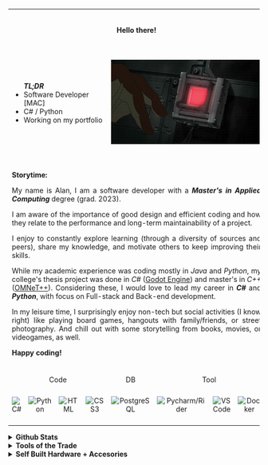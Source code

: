 <!--[![Header](https://raw.githubusercontent.com/alanxptm/alanxptm/main/img/header.png "Header")](url)-->

<table align="center" border="0">
  <tbody>
    <tr valign="middle">
      <td height="80" align="center" colspan=8><b>Hello there!</b></td>
    </tr>
    <tr valign=middle>
      <td colspan=4>
        <ul><b><i>TL;DR</i></b>
          <li>Software Developer [MAC]</li>
          <li>C# / Python</li>
          <li>Working on my portfolio</li>
        </ul>
      </td>
      <td colspan=4>
        <p align="center">
          <img src="https://raw.githubusercontent.com/alanxptm/alanxptm/main/img/press-button.gif" />
        </p>
      </td>
    </tr>
    <tr>
      <td align="justify" colspan=8>
        <p>
          &nbsp;<br/>
          <b>Storytime:</b>
        </p>
        <p>
          My name is Alan, I am a software developer with a <b><i>Master's in Applied Computing</i></b>
          degree (grad. 2023).
        </p>
        <p>
          I am aware of the importance of good design and efficient coding and how they 
          relate to the performance and long-term maintainability of a project.
        </p>
        <p>
          I enjoy to constantly explore learning (through a diversity of sources and peers), 
          share my knowledge, and motivate others to keep improving their skills.
        </p>
        <p>
          While my academic experience was coding mostly in <i>Java</i> and <i>Python</i>, my college's 
          thesis project was done in <i>C#</i> (<a href="https://godotengine.org/">Godot Engine</a>)
          and master's in <i>C++</i> (<a href="https://omnetpp.org/">OMNeT++</a>). 
          Considering these, I would love to lead my career in <b><i>C#</i></b> and <b><i>Python</i></b>, with focus on 
          Full-stack and Back-end development.
        </p>
        <p>
          In my leisure time, I surprisingly enjoy non-tech but social activities (I know right) 
          like playing board games, hangouts with family/friends, or street photography. 
          And chill out with some storytelling from books, movies, or videogames, as well.
        </p>
        <p>
          <b>Happy coding!</b><br/>
          &nbsp;
        </p>
      </td>
    </tr>
    <tr>
      <td align="center" colspan=4>Code</td>
      <td align="center">DB</td>
      <td align="center" colspan=3>Tool</td>
    </tr>
    <tr valign=middle>
      <td width="75" height="75" align="center"><img height=36 wdth=36 src="https://cdn.jsdelivr.net/gh/devicons/devicon/icons/csharp/csharp-original.svg" title="C#" /></td>
      <td width="75" align="center"><img height=36 wdth=36 src="https://cdn.jsdelivr.net/gh/devicons/devicon/icons/python/python-original.svg" title="Python" /></td>
      <td width="75" align="center"><img height=36 wdth=36 src="https://cdn.jsdelivr.net/gh/devicons/devicon/icons/html5/html5-original.svg" title="HTML" /></td>
      <td width="75" align="center"><img height=36 wdth=36 src="https://cdn.jsdelivr.net/gh/devicons/devicon/icons/css3/css3-original.svg" title="CSS3" /></td>
      <td width="75" align="center"><img height=36 wdth=36 src="https://cdn.jsdelivr.net/gh/devicons/devicon/icons/postgresql/postgresql-original.svg" title="PostgreSQL" /></td>
      <td width="75" align="center"><img height=36 wdth=36 src="https://cdn.jsdelivr.net/gh/devicons/devicon/icons/jetbrains/jetbrains-original.svg" title="Pycharm/Rider" /></td>
      <td width="75" align="center"><img height=36 wdth=36 src="https://cdn.jsdelivr.net/gh/devicons/devicon/icons/vscode/vscode-original.svg" title="VS Code" /></td>
      <td width="75" align="center"><img height=36 wdth=36 src="https://cdn.jsdelivr.net/gh/devicons/devicon/icons/docker/docker-original.svg" title="Docker" /></td>
    </tr>
  </tbody>
</table>

<details>
  <summary><b>Github Stats</b></summary><br/>
  <p align="center">
    <img src="https://github-readme-stats.vercel.app/api/top-langs?username=alanxptm&layout=compact&theme=nord"/>
    <!--<img src="https://github-readme-stats.vercel.app/api?username=alanxptm&show_icons=true&hide=stars,prs,issues,contribs&hide_title=true&theme=nord"/><br/>-->
  </p>
</details>

<details>
  <summary><b>Tools of the Trade</b></summary><br/>
  <ul>
    <li><b>OS</b>: Win11 Pro / Linux-Manjaro <i>(when in need)</i></li>
    <li><b>IDE</b>: Pycharm / Rider</li>
    <li><b>Editor</b>: VSCode</li>
    <li><b>Browser</b>: Firefox / Vivaldi</li>
    <li><b>Comms</b>: Discord</li>
  </ul>
</details>

<details>
  <summary><b>Self Built Hardware + Accesories</b></summary><br/>
  <ul>
    <li><b>PC</b>: Ryzen7 / B550-PLUS / RTX3050 / 24GB RAM / .M2 + SSD + HDD</li>
    <li><b>Keyboard</b>: GK68X / Gateron Black Cherry / Switch Films + Pads / Evil Dolch (clone)</li>
    <li><b>Mouse</b>: Rival310</li>
    <li><b>Headset</b>: Arctis7</li>
    <li><b>Controller</b>: DualShock4 / SwitchPro / F500 Elite</li>
  </ul>
</details>
